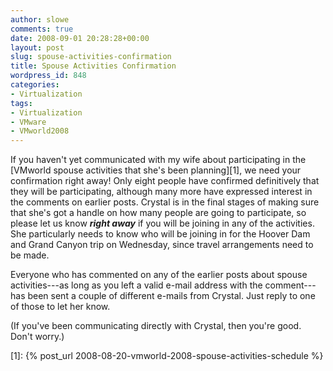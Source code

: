```yaml
---
author: slowe
comments: true
date: 2008-09-01 20:28:28+00:00
layout: post
slug: spouse-activities-confirmation
title: Spouse Activities Confirmation
wordpress_id: 848
categories:
- Virtualization
tags:
- Virtualization
- VMware
- VMworld2008
---
```


If you haven't yet communicated with my wife about participating in the [VMworld spouse activities that she's been planning][1], we need your confirmation right away! Only eight people have confirmed definitively that they will be participating, although many more have expressed interest in the comments on earlier posts. Crystal is in the final stages of making sure that she's got a handle on how many people are going to participate, so please let us know **_right away_** if you will be joining in any of the activities. She particularly needs to know who will be joining in for the Hoover Dam and Grand Canyon trip on Wednesday, since travel arrangements need to be made.

Everyone who has commented on any of the earlier posts about spouse activities---as long as you left a valid e-mail address with the comment---has been sent a couple of different e-mails from Crystal. Just reply to one of those to let her know.

(If you've been communicating directly with Crystal, then you're good. Don't worry.)

[1]: {% post_url 2008-08-20-vmworld-2008-spouse-activities-schedule %}
